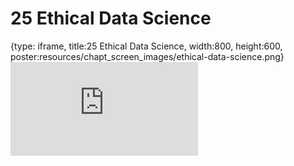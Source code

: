 # 25 Ethical Data Science
 
{type: iframe, title:25 Ethical Data Science, width:800, height:600, poster:resources/chapt_screen_images/ethical-data-science.png}
![](https://datatrail-jhu.github.io/DataTrail/no_toc/ethical-data-science.html)
 

 

